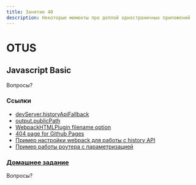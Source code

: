 ```yaml
---
title: Занятие 40
description: Некоторые моменты про деплой одностраничных приложений
---
```


# OTUS

## Javascript Basic

<!-- v -->

Вопросы?

<!-- s -->

### Ссылки

- [devServer.historyApiFallback](https://webpack.js.org/configuration/dev-server/#devserverhistoryapifallback)
- [output.publicPath](https://webpack.js.org/configuration/output/#outputpublicpath)
- [WebpackHTMLPlugin filename option](https://github.com/jantimon/html-webpack-plugin#options)
- [404 page for Github Pages](https://docs.github.com/en/pages/getting-started-with-github-pages/creating-a-custom-404-page-for-your-github-pages-site)
- [Пример настройки webpack для работы с history API](https://github.com/vvscode/webpack-gh-pages/pulls)
- [Пример работы роутера с параметризацией](https://gzh7s.csb.app/#city=Moscow)

<!-- s -->

### [Домашнее задание](https://github.com/vvscode/otus--javascript-basic/blob/master/lessons/lesson40/homework.md)

<!-- s -->

Вопросы?
